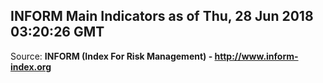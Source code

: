 ## INFORM Main Indicators as of Thu, 28 Jun 2018 03:20:26 GMT

Source: **INFORM (Index For Risk Management) - http://www.inform-index.org**